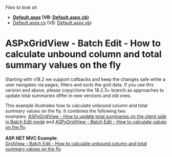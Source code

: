 <!-- default file list -->
*Files to look at*:

* **[Default.aspx](./CS/Default.aspx) (VB: [Default.aspx.vb](./VB/Default.aspx.vb))**
* [Default.aspx.cs](./CS/Default.aspx.cs) (VB: [Default.aspx.vb](./VB/Default.aspx.vb))
<!-- default file list end -->
# ASPxGridView - Batch Edit - How to calculate unbound column and total summary values on the fly

<p>Starting with v18.2 we support callbacks and keep the changes safe while a user navigates via pages, filters and sorts the grid data. If you use this version and above, please copy/clone the 18.2.3+ branch as approaches to update total summaries differ in new versions and old ones. </p>

<p>This example illustrates how to calculate unbound column and total summary values on the fly. It combines the following two examples: <a href="https://www.devexpress.com/Support/Center/p/T114923">ASPxGridView - How to update total summaries on the client side in Batch Edit mode</a> and <a href="https://www.devexpress.com/Support/Center/p/T114539">ASPxGridView - Batch Edit - How to calculate values on the fly</a>.<br /><br /><strong>ASP.NET MVC Example:</strong><br /><a href="https://www.devexpress.com/Support/Center/p/T124151">GridView - Batch Edit - How to calculate unbound column and total summary values on the fly</a> </p>

<br/>


